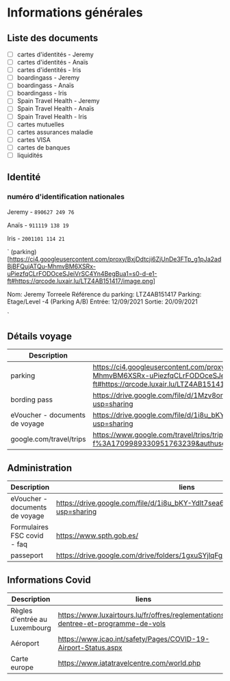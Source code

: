 # Informations générales
## Liste des documents
- [ ] cartes d'identités - Jeremy
- [ ] cartes d'identités - Anaïs
- [ ] cartes d'identités - Iris
- [ ] boardingass - Jeremy
- [ ] boardingass - Anaïs
- [ ] boardingass - Iris
- [ ] Spain Travel Health - Jeremy
- [ ] Spain Travel Health - Anaïs
- [ ] Spain Travel Health - Iris
- [ ] cartes mutuelles
- [ ] cartes assurances maladie
- [ ] cartes VISA
- [ ] cartes de banques
- [ ] liquidités

## Identité 
### numéro d'identification nationales
Jeremy - ```890627 249 76```

Anaïs - ```911119 138 19```

Iris - ```2001101 114 21```

`
(parking)[https://ci4.googleusercontent.com/proxy/BxjDdtcji6ZjUnDe3FTp_g1pJa2adBjBFQujATQu-MhmvBM6XSRx-uPiezfqCLrFODOceSJeiVrSC4Yn4BegBua1=s0-d-e1-ft#https://qrcode.luxair.lu/LTZ4AB151417/image.png]

 
Nom: Jeremy Torreele
Référence du parking: LTZ4AB151417
Parking: Etage/Level -4 (Parking A/B)
Entrée: 12/09/2021
Sortie: 20/09/2021

`

## Détails voyage
Description | liens
---------- | ----------
parking | https://ci4.googleusercontent.com/proxy/BxjDdtcji6ZjUnDe3FTp_g1pJa2adBjBFQujATQu-MhmvBM6XSRx-uPiezfqCLrFODOceSJeiVrSC4Yn4BegBua1=s0-d-e1-ft#https://qrcode.luxair.lu/LTZ4AB151417/image.png
bording pass | https://drive.google.com/file/d/1Mzv8ony_P_UBc2zLxf4ydny5viz1XmXf/view?usp=sharing
eVoucher - documents de voyage | https://drive.google.com/file/d/1i8u_bKY-Ydlt7sea6wsQKNqOFKww_kZ1/view?usp=sharing
google.com/travel/trips | https://www.google.com/travel/trips/trip?msg_id=msg-f%3A1709989330951763239&authuser=0&hl=fr&dest_src=wgm

## Administration
Description | liens
---------- | ----------
eVoucher - documents de voyage | https://drive.google.com/file/d/1i8u_bKY-Ydlt7sea6wsQKNqOFKww_kZ1/view?usp=sharing
Formulaires FSC covid - faq | https://www.spth.gob.es/
passeport | https://drive.google.com/drive/folders/1gxuSYjlqFg81H4l1qhQ2cUCiMz8ZKRVV

## Informations Covid
Description | liens
---------- | ----------
Règles d'entrée au Luxembourg | https://www.luxairtours.lu/fr/offres/reglementations-dentree-et-programme-de-vols
Aéroport | https://www.icao.int/safety/Pages/COVID-19-Airport-Status.aspx
Carte europe | https://www.iatatravelcentre.com/world.php

